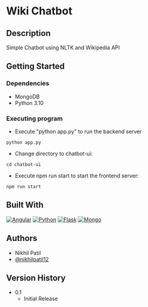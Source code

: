 # Wiki Chatbot

## Description

Simple Chatbot using NLTK and Wikipedia API

## Getting Started

### Dependencies

* MongoDB
* Python 3.10

### Executing program

* Execute "python app.py" to run the backend server
```
python app.py
```
* Change directory to chatbot-ui:
```
cd chatbot-ui
```
* Execute npm run start to start the frontend server:
```
npm run start
```

## Built With
[![Angular][Angular-logo]][Angular-url]
[![Python][Python-logo]][Python-url]
[![Flask][Flask-logo]][Flask-url]
[![Mongo][Mongo-logo]][Mongo-url]

## Authors
* Nikhil Patil
* [@nikhilpatil12](https://www.linkedin.com/in/nikhilpatil12/)

## Version History
* 0.1
    * Initial Release


<!-- MARKDOWN LINKS & IMAGES -->
<!-- https://www.markdownguide.org/basic-syntax/#reference-style-links -->
[Angular-logo]: https://img.shields.io/badge/Angular-DD0031?style=for-the-badge&logo=angular&logoColor=white
[Angular-url]: https://angular.io/
[Python-logo]: https://img.shields.io/badge/Python-0066FF?style=for-the-badge&logo=python&logoColor=white
[Python-url]: https://www.python.org/
[Flask-logo]: https://img.shields.io/badge/Flask-000?style=for-the-badge&logo=flask&logoColor=white
[Flask-url]: https://flask.palletsprojects.com/en/2.2.x/
[Mongo-logo]: https://img.shields.io/badge/MongoDB-009933?style=for-the-badge&logo=mongodb&logoColor=white
[Mongo-url]: https://www.mongodb.com/
